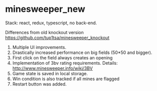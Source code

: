 # minesweeper_new

Stack: react, redux, typescript, no back-end.

Differences from old knockout version
https://github.com/tup1tsa/minesweeper_knockout


1. Multiple UI improvements.
2. Drastically increased performance on big fields (50*50 and bigger). 
3. First click on the field always creates an opening
4. Implementation of 3bv rating requirements. 
    Details: http://www.minesweeper.info/wiki/3BV
6. Game state is saved in local storage.
7. Win condition is also tracked if all mines are flagged
8. Restart button was added.

